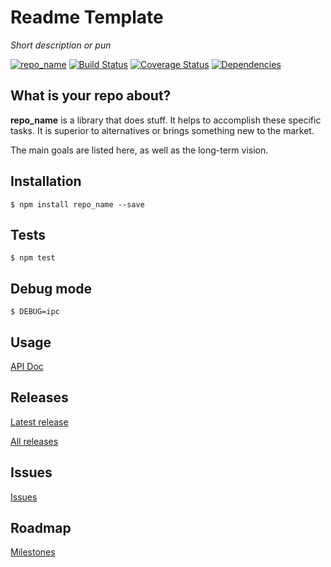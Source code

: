 # Readme Template

*Short description or pun*

[![repo_name](https://img.shields.io/npm/v/repo_name.svg)](https://www.npmjs.com/package/repo_name)
[![Build Status](https://travis-ci.org/fed135/repo_name.svg?branch=master)](https://travis-ci.org/fed135/repo_name)
[![Coverage Status](https://coveralls.io/repos/fed135/repo_name/badge.svg)](https://coveralls.io/r/fed135/repo_name)
[![Dependencies](https://david-dm.org/fed135/repo_name.svg)](https://www.npmjs.com/package/repo_name)

## What is your repo about?

**repo_name** is a library that does stuff. It helps to accomplish these specific tasks. It is superior to alternatives or brings something new to the market. 

The main goals are listed here, as well as the long-term vision.

## Installation

    $ npm install repo_name --save

## Tests

    $ npm test

## Debug mode

    $ DEBUG=ipc
    
## Usage

[API Doc](https://github.com/fed135/repo_name/blob/master/docs/API_DOC.md)

## Releases

[Latest release](https://github.com/fed135/repo_name/releases/latest)

[All releases](https://github.com/fed135/repo_name/releases)

## Issues

[Issues](https://github.com/fed135/repo_name/issues)

## Roadmap

[Milestones](https://github.com/fed135/repo_name/milestones)

